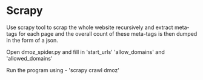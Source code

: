 # Scrapy
Use scrapy tool to scrap the whole website recursively and extract meta-tags for each page and the overall count of these meta-tags is then dumped in the form of a json.

Open dmoz_spider.py and fill in 'start_urls' 'allow_domains' and 'allowed_domains'

Run the program using - 'scrapy crawl dmoz'
